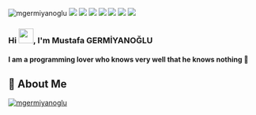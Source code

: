 
<p align="left"> 
    <img src="https://komarev.com/ghpvc/?username=mgermiyanoglu" alt="mgermiyanoglu" /> 
    <img src="https://img.shields.io/github/followers/mgermiyanoglu?style=social" />
    <img src="https://img.shields.io/github/stars/mgermiyanoglu/mgermiyanoglu?style=social" />
    <img src="https://img.shields.io/github/watchers/mgermiyanoglu/mgermiyanoglu?style=social" />
    <img src="https://img.shields.io/github/size/mgermiyanoglu/mgermiyanoglu/README.md" />
    <img src="https://img.shields.io/github/last-commit/mgermiyanoglu/mgermiyanoglu" />
    <img src="https://img.shields.io/github/contributors/mgermiyanoglu/mgermiyanoglu" />   
    <img src="https://badge.fury.io/gh/mgermiyanoglu%2Fmgermiyanoglu.svg" />      
</p>

<h3 align="left">Hi <img src="https://github.com/TheDudeThatCode/TheDudeThatCode/blob/master/Assets/Hi.gif" width="30px">, I'm Mustafa GERMİYANOĞLU</h1>
<h4 align="left">I am a programming lover who knows very well that he knows nothing 🌝</h3>

## 📖 About Me


<p align="left"> 
    <a href="https://github.com/mgermiyanoglu/github-profile-trophy">
        <img src="https://github-profile-trophy.vercel.app/?username=mgermiyanoglu&theme=onedark" alt="mgermiyanoglu" />
    </a>
</p>






